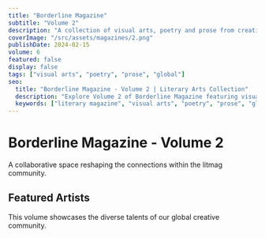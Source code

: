 ```yaml
---
title: "Borderline Magazine"
subtitle: "Volume 2"
description: "A collection of visual arts, poetry and prose from creatives around the globe."
coverImage: "/src/assets/magazines/2.png"
publishDate: 2024-02-15
volume: 6
featured: false
display: false
tags: ["visual arts", "poetry", "prose", "global"]
seo:
  title: "Borderline Magazine - Volume 2 | Literary Arts Collection"
  description: "Explore Volume 2 of Borderline Magazine featuring visual arts, poetry and prose from creatives worldwide."
  keywords: ["literary magazine", "visual arts", "poetry", "prose", "global creatives"]
---
```


# Borderline Magazine - Volume 2

A collaborative space reshaping the connections within the litmag community.

## Featured Artists

This volume showcases the diverse talents of our global creative community.
